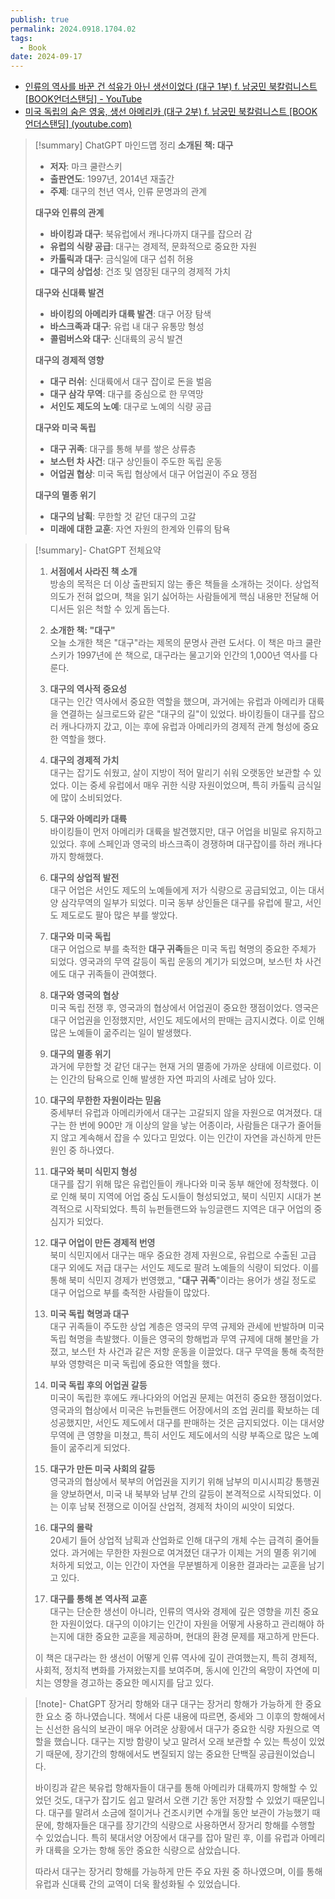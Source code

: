 ```yaml
---
publish: true
permalink: 2024.0918.1704.02
tags:
  - Book
date: 2024-09-17
---
```

- [인류의 역사를 바꾼 건 석유가 아닌 생선이었다 (대구 1부) f. 남궁민 북칼럼니스트 [BOOK언더스탠딩] - YouTube](https://www.youtube.com/watch?v=kLJRHAp4yck)
- [미국 독립의 숨은 영웅, 생선 아메리카 (대구 2부) f. 남궁민 북칼럼니스트 [BOOK언더스탠딩] (youtube.com)](https://www.youtube.com/watch?v=Y3wOjAwojas)

> [!summary] ChatGPT 마인드맵  정리
> **소개된 책: 대구**
> - **저자**: 마크 쿨란스키
> - **출판연도**: 1997년, 2014년 재출간
> - **주제**: 대구의 천년 역사, 인류 문명과의 관계
> 
> **대구와 인류의 관계**
> - **바이킹과 대구**: 북유럽에서 캐나다까지 대구를 잡으러 감
> - **유럽의 식량 공급**: 대구는 경제적, 문화적으로 중요한 자원
> - **카톨릭과 대구**: 금식일에 대구 섭취 허용
> - **대구의 상업성**: 건조 및 염장된 대구의 경제적 가치
> 
> **대구와 신대륙 발견**
> - **바이킹의 아메리카 대륙 발견**: 대구 어장 탐색
> - **바스크족과 대구**: 유럽 내 대구 유통망 형성
> - **콜럼버스와 대구**: 신대륙의 공식 발견
> 
> **대구의 경제적 영향**
> - **대구 러쉬**: 신대륙에서 대구 잡이로 돈을 벌음
> - **대구 삼각 무역**: 대구를 중심으로 한 무역망
> - **서인도 제도의 노예**: 대구로 노예의 식량 공급
> 
> **대구와 미국 독립**
> - **대구 귀족**: 대구를 통해 부를 쌓은 상류층
> - **보스턴 차 사건**: 대구 상인들이 주도한 독립 운동
> - **어업권 협상**: 미국 독립 협상에서 대구 어업권이 주요 쟁점
> 
> **대구의 멸종 위기**
> - **대구의 남획**: 무한할 것 같던 대구의 고갈
> - **미래에 대한 교훈**: 자연 자원의 한계와 인류의 탐욕

> [!summary]- ChatGPT  전체요약
> 1. **서점에서 사라진 책 소개**  
>    방송의 목적은 더 이상 출판되지 않는 좋은 책들을 소개하는 것이다. 상업적 의도가 전혀 없으며, 책을 읽기 싫어하는 사람들에게 핵심 내용만 전달해 어디서든 읽은 척할 수 있게 돕는다.  
> 
> 2. **소개한 책: "대구"**  
>    오늘 소개한 책은 "대구"라는 제목의 문명사 관련 도서다. 이 책은 마크 쿨란스키가 1997년에 쓴 책으로, 대구라는 물고기와 인간의 1,000년 역사를 다룬다.  
> 
> 3. **대구의 역사적 중요성**  
>    대구는 인간 역사에서 중요한 역할을 했으며, 과거에는 유럽과 아메리카 대륙을 연결하는 실크로드와 같은 "대구의 길"이 있었다. 바이킹들이 대구를 잡으러 캐나다까지 갔고, 이는 후에 유럽과 아메리카의 경제적 관계 형성에 중요한 역할을 했다.  
> 
> 4. **대구의 경제적 가치**  
>    대구는 잡기도 쉬웠고, 살이 지방이 적어 말리기 쉬워 오랫동안 보관할 수 있었다. 이는 중세 유럽에서 매우 귀한 식량 자원이었으며, 특히 카톨릭 금식일에 많이 소비되었다.  
> 
> 5. **대구와 아메리카 대륙**  
>    바이킹들이 먼저 아메리카 대륙을 발견했지만, 대구 어업을 비밀로 유지하고 있었다. 후에 스페인과 영국의 바스크족이 경쟁하며 대구잡이를 하러 캐나다까지 항해했다.  
> 
> 6. **대구의 상업적 발전**  
>    대구 어업은 서인도 제도의 노예들에게 저가 식량으로 공급되었고, 이는 대서양 삼각무역의 일부가 되었다. 미국 동부 상인들은 대구를 유럽에 팔고, 서인도 제도로도 팔아 많은 부를 쌓았다.  
> 
> 7. **대구와 미국 독립**  
>    대구 어업으로 부를 축적한 **대구 귀족**들은 미국 독립 혁명의 중요한 주체가 되었다. 영국과의 무역 갈등이 독립 운동의 계기가 되었으며, 보스턴 차 사건에도 대구 귀족들이 관여했다.  
> 
> 8. **대구와 영국의 협상**  
>    미국 독립 전쟁 후, 영국과의 협상에서 어업권이 중요한 쟁점이었다. 영국은 대구 어업권을 인정했지만, 서인도 제도에서의 판매는 금지시켰다. 이로 인해 많은 노예들이 굶주리는 일이 발생했다.  
> 
> 9. **대구의 멸종 위기**  
>    과거에 무한할 것 같던 대구는 현재 거의 멸종에 가까운 상태에 이르렀다. 이는 인간의 탐욕으로 인해 발생한 자연 파괴의 사례로 남아 있다.  
>    
> 10. **대구의 무한한 자원이라는 믿음**  
>    중세부터 유럽과 아메리카에서 대구는 고갈되지 않을 자원으로 여겨졌다. 대구는 한 번에 900만 개 이상의 알을 낳는 어종이라, 사람들은 대구가 줄어들지 않고 계속해서 잡을 수 있다고 믿었다. 이는 인간이 자연을 과신하게 만든 원인 중 하나였다.
> 
> 11. **대구와 북미 식민지 형성**  
>    대구를 잡기 위해 많은 유럽인들이 캐나다와 미국 동부 해안에 정착했다. 이로 인해 북미 지역에 어업 중심 도시들이 형성되었고, 북미 식민지 시대가 본격적으로 시작되었다. 특히 뉴펀들랜드와 뉴잉글랜드 지역은 대구 어업의 중심지가 되었다.
> 
> 12. **대구 어업이 만든 경제적 번영**  
>    북미 식민지에서 대구는 매우 중요한 경제 자원으로, 유럽으로 수출된 고급 대구 외에도 저급 대구는 서인도 제도로 팔려 노예들의 식량이 되었다. 이를 통해 북미 식민지 경제가 번영했고, "**대구 귀족**"이라는 용어가 생길 정도로 대구 어업으로 부를 축적한 사람들이 많았다.
> 
> 13. **미국 독립 혁명과 대구**  
>    대구 귀족들이 주도한 상업 계층은 영국의 무역 규제와 관세에 반발하며 미국 독립 혁명을 촉발했다. 이들은 영국의 항해법과 무역 규제에 대해 불만을 가졌고, 보스턴 차 사건과 같은 저항 운동을 이끌었다. 대구 무역을 통해 축적한 부와 영향력은 미국 독립에 중요한 역할을 했다.
> 
> 14. **미국 독립 후의 어업권 갈등**  
>    미국이 독립한 후에도 캐나다와의 어업권 문제는 여전히 중요한 쟁점이었다. 영국과의 협상에서 미국은 뉴펀들랜드 어장에서의 조업 권리를 확보하는 데 성공했지만, 서인도 제도에서 대구를 판매하는 것은 금지되었다. 이는 대서양 무역에 큰 영향을 미쳤고, 특히 서인도 제도에서의 식량 부족으로 많은 노예들이 굶주리게 되었다.
> 
> 15. **대구가 만든 미국 사회의 갈등**  
>    영국과의 협상에서 북부의 어업권을 지키기 위해 남부의 미시시피강 통행권을 양보하면서, 미국 내 북부와 남부 간의 갈등이 본격적으로 시작되었다. 이는 이후 남북 전쟁으로 이어질 산업적, 경제적 차이의 씨앗이 되었다.
> 
> 16. **대구의 몰락**  
>    20세기 들어 상업적 남획과 산업화로 인해 대구의 개체 수는 급격히 줄어들었다. 과거에는 무한한 자원으로 여겨졌던 대구가 이제는 거의 멸종 위기에 처하게 되었고, 이는 인간이 자연을 무분별하게 이용한 결과라는 교훈을 남기고 있다.
> 
> 17. **대구를 통해 본 역사적 교훈**  
>    대구는 단순한 생선이 아니라, 인류의 역사와 경제에 깊은 영향을 끼친 중요한 자원이었다. 대구의 이야기는 인간이 자원을 어떻게 사용하고 관리해야 하는지에 대한 중요한 교훈을 제공하며, 현대의 환경 문제를 재고하게 만든다.
> 
> 이 책은 대구라는 한 생선이 어떻게 인류 역사에 깊이 관여했는지, 특히 경제적, 사회적, 정치적 변화를 가져왔는지를 보여주며, 동시에 인간의 욕망이 자연에 미치는 영향을 경고하는 중요한 메시지를 담고 있다.   

>[!note]- ChatGPT 장거리 항해와 대구
> 대구는 장거리 항해가 가능하게 한 중요한 요소 중 하나였습니다. 책에서 다룬 내용에 따르면, 중세와 그 이후의 항해에서는 신선한 음식의 보관이 매우 어려운 상황에서 대구가 중요한 식량 자원으로 역할을 했습니다. 대구는 지방 함량이 낮고 말려서 오래 보관할 수 있는 특성이 있었기 때문에, 장기간의 항해에서도 변질되지 않는 중요한 단백질 공급원이었습니다.
> 
> 바이킹과 같은 북유럽 항해자들이 대구를 통해 아메리카 대륙까지 항해할 수 있었던 것도, 대구가 잡기도 쉽고 말려서 오랜 기간 동안 저장할 수 있었기 때문입니다. 대구를 말려서 소금에 절이거나 건조시키면 수개월 동안 보관이 가능했기 때문에, 항해자들은 대구를 장기간의 식량으로 사용하면서 장거리 항해를 수행할 수 있었습니다. 특히 북대서양 어장에서 대구를 잡아 말린 후, 이를 유럽과 아메리카 대륙을 오가는 항해 동안 중요한 식량으로 삼았습니다.
> 
> 따라서 대구는 장거리 항해를 가능하게 만든 주요 자원 중 하나였으며, 이를 통해 유럽과 신대륙 간의 교역이 더욱 활성화될 수 있었습니다.